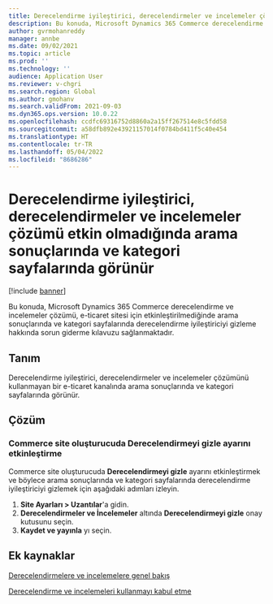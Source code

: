 ```yaml
---
title: Derecelendirme iyileştirici, derecelendirmeler ve incelemeler çözümü etkin olmadığında arama sonuçlarında ve kategori sayfalarında görünür
description: Bu konuda, Microsoft Dynamics 365 Commerce derecelendirme ve incelemeler çözümü, e-ticaret sitesi için etkinleştirilmediğinde arama sonuçlarında ve kategori sayfalarında derecelendirme iyileştiriciyi gizleme hakkında sorun giderme kılavuzu sağlanmaktadır.
author: gvrmohanreddy
manager: annbe
ms.date: 09/02/2021
ms.topic: article
ms.prod: ''
ms.technology: ''
audience: Application User
ms.reviewer: v-chgri
ms.search.region: Global
ms.author: gmohanv
ms.search.validFrom: 2021-09-03
ms.dyn365.ops.version: 10.0.22
ms.openlocfilehash: ccdfc69316752d8860a2a15ff267514e8c5fdd58
ms.sourcegitcommit: a58dfb892e43921157014f0784bd411f5c40e454
ms.translationtype: HT
ms.contentlocale: tr-TR
ms.lasthandoff: 05/04/2022
ms.locfileid: "8686286"
---
```

# <a name="ratings-refiner-appears-on-search-results-and-category-pages-when-the-ratings-and-reviews-solution-isnt-enabled"></a>Derecelendirme iyileştirici, derecelendirmeler ve incelemeler çözümü etkin olmadığında arama sonuçlarında ve kategori sayfalarında görünür

[!include [banner](../includes/banner.md)]

Bu konuda, Microsoft Dynamics 365 Commerce derecelendirme ve incelemeler çözümü, e-ticaret sitesi için etkinleştirilmediğinde arama sonuçlarında ve kategori sayfalarında derecelendirme iyileştiriciyi gizleme hakkında sorun giderme kılavuzu sağlanmaktadır.

## <a name="description"></a>Tanım

Derecelendirme iyileştirici, derecelendirmeler ve incelemeler çözümünü kullanmayan bir e-ticaret kanalında arama sonuçlarında ve kategori sayfalarında görünür.

## <a name="resolution"></a>Çözüm

### <a name="enable-the-hide-rating-setting-in-commerce-site-builder"></a>Commerce site oluşturucuda Derecelendirmeyi gizle ayarını etkinleştirme

Commerce site oluşturucuda **Derecelendirmeyi gizle** ayarını etkinleştirmek ve böylece arama sonuçlarında ve kategori sayfalarında derecelendirme iyileştiriciyi gizlemek için aşağıdaki adımları izleyin.

1. **Site Ayarları \> Uzantılar**'a gidin.
1. **Derecelendirmeler ve İncelemeler** altında **Derecelendirmeyi gizle** onay kutusunu seçin.
1. **Kaydet ve yayınla** yı seçin.

## <a name="additional-resources"></a>Ek kaynaklar

[Derecelendirmelere ve incelemelere genel bakış](../ratings-reviews-overview.md)

[Derecelendirme ve incelemeleri kullanmayı kabul etme](../opt-in-ratings-reviews.md)
